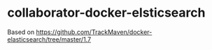 # collaborator-docker-elsticsearch

Based on https://github.com/TrackMaven/docker-elasticsearch/tree/master/1.7
